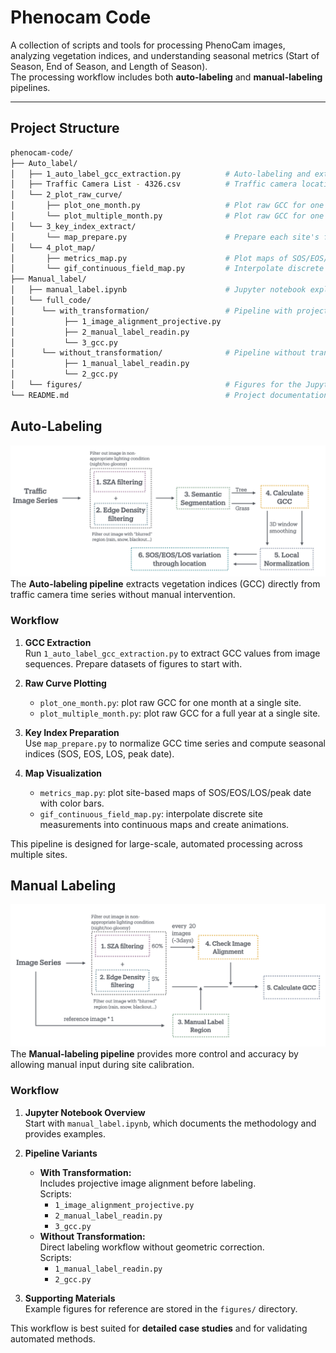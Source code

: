 # Phenocam Code

A collection of scripts and tools for processing PhenoCam images, analyzing vegetation indices, and understanding seasonal metrics (Start of Season, End of Season, and Length of Season).  
The processing workflow includes both **auto-labeling** and **manual-labeling** pipelines.

---

## Project Structure
```bash
phenocam-code/
├── Auto_label/
│   ├── 1_auto_label_gcc_extraction.py          # Auto-labeling and extraction from time series of images
│   ├── Traffic Camera List - 4326.csv          # Traffic camera location and index for the city of Toronto
│   └── 2_plot_raw_curve/
│       ├── plot_one_month.py                   # Plot raw GCC for one month at one site
│       └── plot_multiple_month.py              # Plot raw GCC for one year at one site
│   └── 3_key_index_extract/
│       └── map_prepare.py                      # Prepare each site's full-year normalized GCC time series with key indices
│   └── 4_plot_map/
│       ├── metrics_map.py                      # Plot maps of SOS/EOS/LOS/peakdate with color bars
│       └── gif_continuous_field_map.py         # Interpolate discrete site measurements to continuous GCC maps
├── Manual_label/
│   ├── manual_label.ipynb                      # Jupyter notebook explaining the manual labeling workflow
│   └── full_code/
│      └── with_transformation/                 # Pipeline with projective transformation
│           ├── 1_image_alignment_projective.py
│           ├── 2_manual_label_readin.py               
│           └── 3_gcc.py
│      └── without_transformation/              # Pipeline without transformation
│           ├── 1_manual_label_readin.py               
│           └── 2_gcc.py
│   └── figures/                                # Figures for the Jupyter notebook
└── README.md                                   # Project documentation
```



## Auto-Labeling
![Alt text](readme_figures/auto_labelling.png)
The **Auto-labeling pipeline** extracts vegetation indices (GCC) directly from traffic camera time series without manual intervention.  

### Workflow
1. **GCC Extraction**  
   Run `1_auto_label_gcc_extraction.py` to extract GCC values from image sequences. Prepare datasets of figures to start with.

2. **Raw Curve Plotting**  
   - `plot_one_month.py`: plot raw GCC for one month at a single site.  
   - `plot_multiple_month.py`: plot raw GCC for a full year at a single site.  

3. **Key Index Preparation**  
   Use `map_prepare.py` to normalize GCC time series and compute seasonal indices (SOS, EOS, LOS, peak date).  

4. **Map Visualization**  
   - `metrics_map.py`: plot site-based maps of SOS/EOS/LOS/peak date with color bars.  
   - `gif_continuous_field_map.py`: interpolate discrete site measurements into continuous maps and create animations.  

This pipeline is designed for large-scale, automated processing across multiple sites.



## Manual Labeling
![Alt text](readme_figures/manual_labelling.png)
The **Manual-labeling pipeline** provides more control and accuracy by allowing manual input during site calibration.  

### Workflow
1. **Jupyter Notebook Overview**  
   Start with `manual_label.ipynb`, which documents the methodology and provides examples.  

2. **Pipeline Variants**  
   - **With Transformation:**  
     Includes projective image alignment before labeling.  
     Scripts:  
       - `1_image_alignment_projective.py`  
       - `2_manual_label_readin.py`  
       - `3_gcc.py`  
   - **Without Transformation:**  
     Direct labeling workflow without geometric correction.  
     Scripts:  
       - `1_manual_label_readin.py`  
       - `2_gcc.py`  

3. **Supporting Materials**  
   Example figures for reference are stored in the `figures/` directory.  

This workflow is best suited for **detailed case studies** and for validating automated methods.
